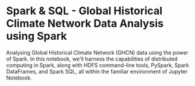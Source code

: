 # Spark & SQL - Global Historical Climate Network Data Analysis using Spark

Analysing Global Historical Climate Network (GHCN) data using the power of Spark. 
In this notebook, we'll harness the capabilities of distributed computing in Spark,
along with HDFS command-line tools, PySpark, Spark DataFrames, and Spark SQL, all
within the familiar environment of Jupyter Notebook.
